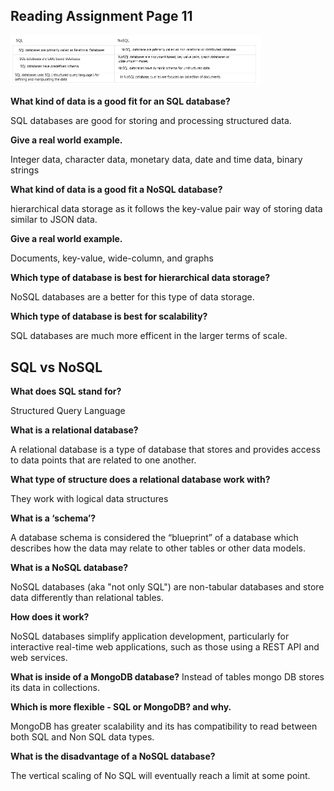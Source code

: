 ## Reading Assignment Page 11



<img src="../img/SQL.png" alt="SQL Chart" width="400"/>

**What kind of data is a good fit for an SQL database?**

SQL databases are good for storing and processing structured data.

**Give a real world example.**

Integer data, character data, monetary data, date and time data, binary strings

**What kind of data is a good fit a NoSQL database?**

hierarchical data storage as it follows the key-value pair way of storing data similar to JSON data.

**Give a real world example.**

Documents, key-value, wide-column, and graphs

**Which type of database is best for hierarchical data storage?**

NoSQL databases are a better for this type of data storage.

**Which type of database is best for scalability?**

SQL databases are much more efficent in the larger terms of scale.

## SQL vs NoSQL

**What does SQL stand for?**

Structured Query Language

**What is a relational database?**

A relational database is a type of database that stores and provides access to data points that are related to one another.


**What type of structure does a relational database work with?**

They work with logical data structures 

**What is a ‘schema’?**

 A database schema is considered the “blueprint” of a database which describes how the data may relate to other tables or other data models.

**What is a NoSQL database?**

NoSQL databases (aka "not only SQL") are non-tabular databases and store data differently than relational tables.


**How does it work?**

NoSQL databases simplify application development, particularly for interactive real-time web applications, such as those using a REST API and web services.

**What is inside of a MongoDB database?**
Instead of tables mongo DB stores its data in collections.

**Which is more flexible - SQL or MongoDB? and why.**

MongoDB has greater scalability and its has compatibility to read between both SQL and Non SQL data types.

**What is the disadvantage of a NoSQL database?**

The vertical scaling of No SQL will eventually reach a limit at some point. 

